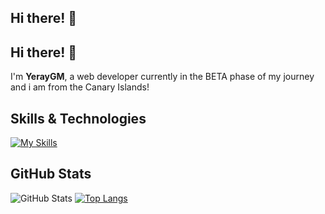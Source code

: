 ## Hi there! 👋
## Hi there! 👋

I'm **YerayGM**, a web developer currently in the BETA phase of my journey and i am from the Canary Islands!

## Skills & Technologies

[![My Skills](https://skillicons.dev/icons?i=php,js,react,laravel,mysql,github,html,css&perline=8)](https://skillicons.dev)

## GitHub Stats
![GitHub Stats](https://github-readme-stats.vercel.app/api?username=YerayGM&show_icons=true&theme=radical)
[![Top Langs](https://github-readme-stats.vercel.app/api/top-langs/?username=YerayGM&layout=compact&theme=dark)](https://github.com/anuraghazra/github-readme-stats)
